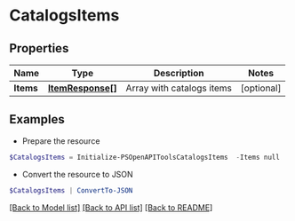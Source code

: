 # CatalogsItems
## Properties

Name | Type | Description | Notes
------------ | ------------- | ------------- | -------------
**Items** | [**ItemResponse[]**](ItemResponse.md) | Array with catalogs items | [optional] 

## Examples

- Prepare the resource
```powershell
$CatalogsItems = Initialize-PSOpenAPIToolsCatalogsItems  -Items null
```

- Convert the resource to JSON
```powershell
$CatalogsItems | ConvertTo-JSON
```

[[Back to Model list]](../README.md#documentation-for-models) [[Back to API list]](../README.md#documentation-for-api-endpoints) [[Back to README]](../README.md)

